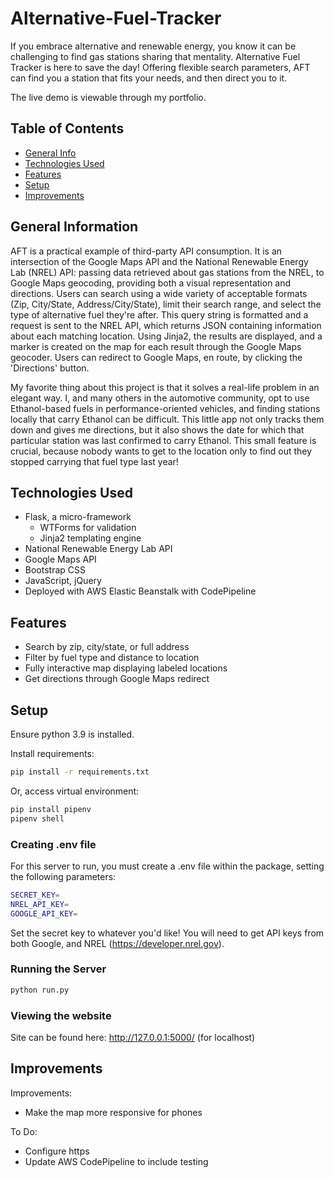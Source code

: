 # Alternative-Fuel-Tracker
If you embrace alternative and renewable energy, you know it can be challenging to find gas stations sharing that mentality. Alternative Fuel Tracker is here to save the day! Offering flexible search parameters, AFT can find you a station that fits your needs, and then direct you to it.

The live demo is viewable through my portfolio.


## Table of Contents
* [General Info](#general-information)
* [Technologies Used](#technologies-used)
* [Features](#features)
* [Setup](#setup)
* [Improvements](#improvements)


## General Information
AFT is a practical example of third-party API consumption. It is an intersection of the Google Maps API and the National Renewable Energy Lab (NREL) API: passing data retrieved about gas stations from the NREL, to Google Maps geocoding, providing both a visual representation and directions. Users can search using a wide variety of acceptable formats (Zip, City/State, Address/City/State), limit their search range, and select the type of alternative fuel they're after. This query string is formatted and a request is sent to the NREL API, which returns JSON containing information about each matching location. Using Jinja2, the results are displayed, and a marker is created on the map for each result through the Google Maps geocoder. Users can redirect to Google Maps, en route, by clicking the 'Directions' button.

My favorite thing about this project is that it solves a real-life problem in an elegant way. I, and many others in the automotive community, opt to use Ethanol-based fuels in performance-oriented vehicles, and finding stations locally that carry Ethanol can be difficult. This little app not only tracks them down and gives me directions, but it also shows the date for which that particular station was last confirmed to carry Ethanol. This small feature is crucial, because nobody wants to get to the location only to find out they stopped carrying that fuel type last year!


## Technologies Used
- Flask, a micro-framework
    - WTForms for validation
    - Jinja2 templating engine
- National Renewable Energy Lab API
- Google Maps API
- Bootstrap CSS
- JavaScript, jQuery
- Deployed with AWS Elastic Beanstalk with CodePipeline


## Features
- Search by zip, city/state, or full address
- Filter by fuel type and distance to location
- Fully interactive map displaying labeled locations
- Get directions through Google Maps redirect


## Setup
Ensure python 3.9 is installed.

Install requirements:
```bash
pip install -r requirements.txt
```

Or, access virtual environment:
```bash
pip install pipenv
pipenv shell
```

### Creating .env file
For this server to run, you must create a .env file within the package, setting the following parameters:
```bash
SECRET_KEY=
NREL_API_KEY=
GOOGLE_API_KEY=
```
Set the secret key to whatever you'd like! You will need to get API keys from both Google, and NREL (https://developer.nrel.gov).

### Running the Server
```bash
python run.py
```

### Viewing the website
Site can be found here: http://127.0.0.1:5000/
(for localhost)


## Improvements
Improvements:
- Make the map more responsive for phones

To Do:
- Configure https
- Update AWS CodePipeline to include testing

